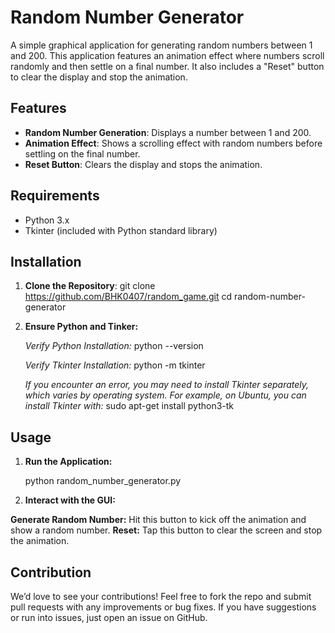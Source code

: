 
# Random Number Generator

A simple graphical application for generating random numbers between 1 and 200. This application features an animation effect where numbers scroll randomly and then settle on a final number. It also includes a "Reset" button to clear the display and stop the animation.

## Features

- **Random Number Generation**: Displays a number between 1 and 200.
- **Animation Effect**: Shows a scrolling effect with random numbers before settling on the final number.
- **Reset Button**: Clears the display and stops the animation.

## Requirements

- Python 3.x
- Tkinter (included with Python standard library)

## Installation

1. **Clone the Repository**:
   git clone https://github.com/BHK0407/random_game.git
   cd random-number-generator

2. **Ensure Python and Tinker:**

   *Verify Python Installation:*
    python --version

   *Verify Tkinter Installation:*
    python -m tkinter

   *If you encounter an error, you may need to install Tkinter separately, which varies by operating system. For example, on Ubuntu, you can install Tkinter with:*
    sudo apt-get install python3-tk

## Usage

1. **Run the Application:**

   python random_number_generator.py

2. **Interact with the GUI:**

**Generate Random Number:** Hit this button to kick off the animation and show a random number.
**Reset:** Tap this button to clear the screen and stop the animation.

## Contribution

We’d love to see your contributions! Feel free to fork the repo and submit pull requests with any improvements or bug fixes. If you have suggestions or run into issues, just open an issue on GitHub.
